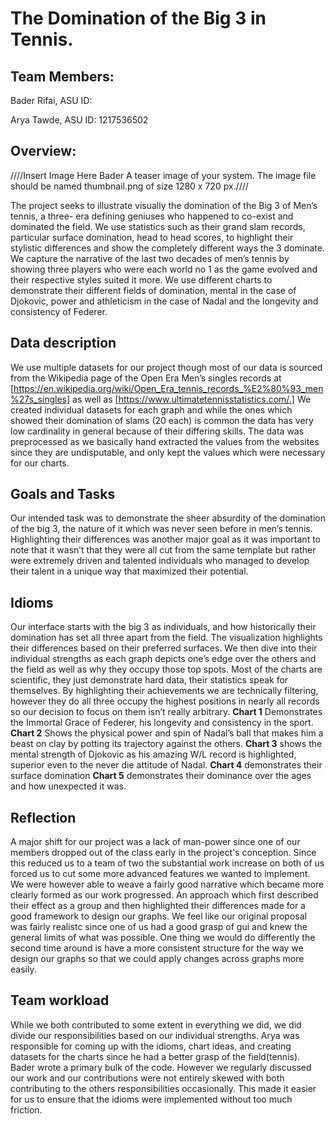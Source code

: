 # **The Domination of the Big 3 in Tennis.**

## **Team Members:**

Bader Rifai, ASU ID:  

Arya Tawde, ASU ID: 1217536502

## **Overview:**

////Insert Image Here Bader  A teaser image of your system. The image file should be named thumbnail.png of size 1280 x 720 px.////

The project seeks to illustrate visually the domination of the Big 3 of Men’s tennis, a three- era defining geniuses who happened to co-exist and dominated the field. We use statistics such as their grand slam records, particular surface domination, head to head scores, to highlight their stylistic differences and show the completely different ways the 3 dominate. We capture the narrative of the last two decades of men’s tennis by showing three players who were each world no 1 as the game evolved and their respective styles suited it more. We use different charts to demonstrate their different fields of domination, mental in the case of Djokovic, power and athleticism in the case of Nadal and the longevity and consistency of Federer.

## **Data description**

We use multiple datasets for our project though most of our data is sourced from the Wikipedia page of the Open Era Men’s singles records at [https://en.wikipedia.org/wiki/Open_Era_tennis_records_%E2%80%93_men%27s_singles] as well as [https://www.ultimatetennisstatistics.com/.] We created individual datasets for each graph and while the ones which showed their domination of slams (20 each) is common the data has very low cardinality in general because of their differing skills. The data was preprocessed as we basically hand extracted the values from the websites since they are undisputable, and only kept the values which were necessary for our charts.

## **Goals and Tasks**

Our intended task was to demonstrate the sheer absurdity of the domination of the big 3, the nature of it which was never seen before in men’s tennis. Highlighting their differences was another major goal as it was important to note that it wasn’t that they were all cut from the same template but rather were extremely driven and talented individuals who managed to develop their talent in a unique way that maximized their potential.

## **Idioms**

Our interface starts with the big 3 as individuals, and how historically their domination has set all three apart from the field. The visualization highlights their differences based on their preferred surfaces. We then dive into their individual strengths as each graph depicts one’s edge over the others and the field as well as why they occupy those top spots. Most of the charts are scientific, they just demonstrate hard data, their statistics speak for themselves. By highlighting their achievements we are technically filtering, however they do all three occupy the highest positions in nearly all records so our decision to focus on them isn’t really arbitrary.
**Chart 1** Demonstrates the Immortal Grace of Federer, his longevity and consistency in the sport.
**Chart 2** Shows the physical power and spin of Nadal’s ball that makes him a beast on clay by potting its trajectory against the others.
**Chart 3** shows the mental strength of Djokovic as his amazing W/L record is highlighted, superior even to the never die attitude of Nadal.
**Chart 4** demonstrates their surface domination
**Chart 5** demonstrates their dominance over the ages and how unexpected it was.


## **Reflection**

A major shift for our project was a lack of man-power since one of our members dropped out of the class early in the project's conception. Since this reduced us to a team of two the substantial work increase on both of us forced us to cut some more advanced features we wanted to implement. We were however able to weave a fairly good narrative which became more clearly formed as our work progressed. An approach which first described their effect as a group and then highlighted their differences made for a good framework to design our graphs. We feel like our original proposal was fairly realistc since one of us had a good grasp of gui and knew the general limits of what was possible. One thing we would do differently the second time around is have a more consistent structure for the way we design our graphs so that we could apply changes across graphs more easily.


## **Team workload**

While we both contributed to some extent in everything we did, we did divide our responsibilities based on our individual strengths. Arya was responsible for coming up with the idioms, chart ideas, and creating datasets for the charts since he had a better grasp of the field(tennis). Bader wrote a primary bulk of the code. However we regularly discussed our work and our contributions were not entirely skewed with both contributing to the others responsibilities occasionally. This made it easier for us to ensure that the idioms were implemented without too much friction.

